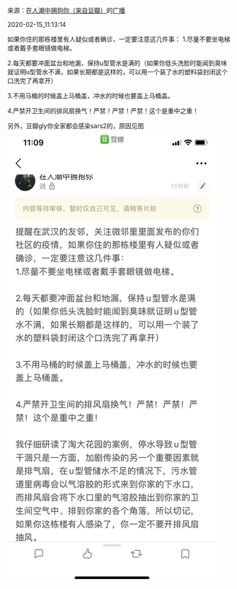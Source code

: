 来源：[在人潮中拥抱你（来自豆瓣）](https://www.douban.com/people/lissazheng/)的[广播](https://www.douban.com/people/lissazheng/status/2812080890/)


2020-02-15_11:13:14


如果你住的那栋楼里有人疑似或者确诊，一定要注意这几件事：
1.尽量不要坐电梯或者戴手套眼镜做电梯。

2.每天都要冲面盆台和地漏，保持u型管水是满的（如果你低头洗脸时能闻到臭味就证明u型管水不满，如果长期都是这样的，可以用一个装了水的塑料袋封闭这个口洗完了再拿开）

3.不用马桶的时候盖上马桶盖，冲水的时候也要盖上马桶盖。

4.严禁开卫生间的排风扇换气！严禁！严禁！严禁！这个是重中之重！

另外，豆瓣gly你全家都会感染sars2的，原因见图
![](./pic/2020-02-15_11:13:14-在人潮中拥抱你的广播1.jpg)  

